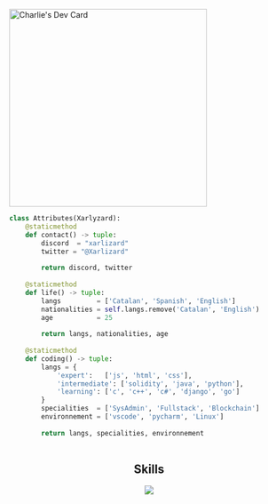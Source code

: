 <a href="https://app.daily.dev/xarlizard"><img src="https://api.daily.dev/devcards/v2/zBTy9O8K7X1rvK8oIpUlv.png?r=6q5" width="356" alt="Charlie's Dev Card"/></a>

```python
class Attributes(Xarlyzard):
	@staticmethod
	def contact() -> tuple:
	    discord  = "xarlizard"
	    twitter = "@Xarlizard"
	    
	    return discord, twitter
	
	@staticmethod
	def life() -> tuple:
		langs         = ['Catalan', 'Spanish', 'English']
		nationalities = self.langs.remove('Catalan', 'English')
		age           = 25
		
		return langs, nationalities, age
	
	@staticmethod
	def coding() -> tuple:
		langs = {
			'expert':   ['js', 'html', 'css'],
			'intermediate': ['solidity', 'java', 'python'],
			'learning': ['c', 'c++', 'c#', 'django', 'go']
		}
		specialities  = ['SysAdmin', 'Fullstack', 'Blockchain']
		environnement = ['vscode', 'pycharm', 'Linux']
		
		return langs, specialities, environnement
		
 ```
<h2 align="center">Skills </h2>

<p align="center">
  <a href="https://skillicons.dev">
    <img src="https://skillicons.dev/icons?i=ableton,java,python,vscode,androidstudio,wordpress,html,css,js,css,react,discord,bots,docker,aws,gcp,linux,arduino" />
  </a>
</p>
